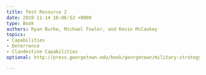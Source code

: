 ```yaml
---
title: Test Resource 2
date: 2018-11-14 16:06:53 +0000
type: Book
authors: Ryan Burke, Michael Fowler, and Kevin McCaskey
topics:
- Capabilities
- Deterrence
- Clandestine Capabilities
optional: http://press.georgetown.edu/book/georgetown/military-strategy-joint-operations-and-airpower

---
```

